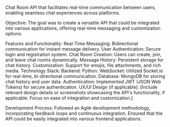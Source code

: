 Chat Room API that facilitates real-time communication between users, enabling seamless chat experiences across platforms.

Objective:
The goal was to create a versatile API that could be integrated into various applications, offering real-time messaging and customization options.

Features and Functionality:
Real-Time Messaging: Bidirectional communication for instant message delivery.
User Authentication: Secure login and registration system.
Chat Room Creation: Users can create, join, and leave chat rooms dynamically.
Message History: Persistent storage for chat history.
Customization: Support for emojis, file attachments, and rich media.
Technology Stack:
Backend: Python.
WebSocket: Utilized Socket.io for real-time, bi-directional communication.
Database: MongoDB for storing chat history and user data.
Authentication: Implemented JWT (JSON Web Tokens) for secure authentication.
UX/UI Design (if applicable):
[Include relevant design details or screenshots showcasing the API's functionality, if applicable. Focus on ease of integration and customization.]

Development Process:
Followed an Agile development methodology, incorporating feedback loops and continuous integration. Ensured that the API could be easily integrated into various frontend applications.
